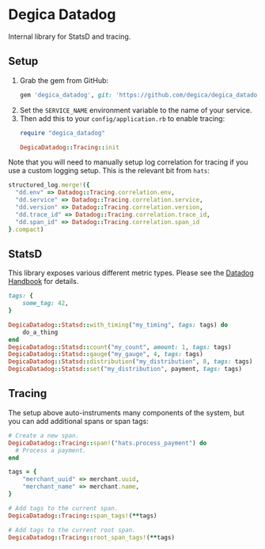 # Degica Datadog

Internal library for StatsD and tracing.

## Setup

1. Grab the gem from GitHub:
    ```ruby
    gem 'degica_datadog', git: 'https://github.com/degica/degica_datadog.git', branch: 'main'
    ```
1. Set the `SERVICE_NAME` environment variable to the name of your service.
1. Then add this to your `config/application.rb` to enable tracing:
    ```ruby
    require "degica_datadog"

    DegicaDatadog::Tracing::init
    ```

Note that you will need to manually setup log correlation for tracing if you use a custom logging setup. This is the relevant bit from `hats`:

```ruby
structured_log.merge!({
  "dd.env" => Datadog::Tracing.correlation.env,
  "dd.service" => Datadog::Tracing.correlation.service,
  "dd.version" => Datadog::Tracing.correlation.version,
  "dd.trace_id" => Datadog::Tracing.correlation.trace_id,
  "dd.span_id" => Datadog::Tracing.correlation.span_id
}.compact)
```

## StatsD

This library exposes various different metric types. Please see the [Datadog Handbook](https://www.notion.so/The-Datadog-Handbook-b69e58b686f54bf795b36f97746a31ea) for details.

```ruby
tags: {
    some_tag: 42,
}

DegicaDatadog::Statsd::with_timing("my_timing", tags: tags) do
    do_a_thing
end
DegicaDatadog::Statsd::count("my_count", amount: 1, tags: tags)
DegicaDatadog::Statsd::gauge("my_gauge", 4, tags: tags)
DegicaDatadog::Statsd::distribution("my_distribution", 8, tags: tags)
DegicaDatadog::Statsd::set("my_distribution", payment, tags: tags)
```

## Tracing

The setup above auto-instruments many components of the system, but you can add additional spans or span tags:

```ruby
# Create a new span.
DegicaDatadog::Tracing::span!("hats.process_payment") do
  # Process a payment.
end

tags = {
    "merchant_uuid" => merchant.uuid,
    "merchant_name" => merchant.name,
}

# Add tags to the current span.
DegicaDatadog::Tracing::span_tags!(**tags)

# Add tags to the current root span.
DegicaDatadog::Tracing::root_span_tags!(**tags)
```